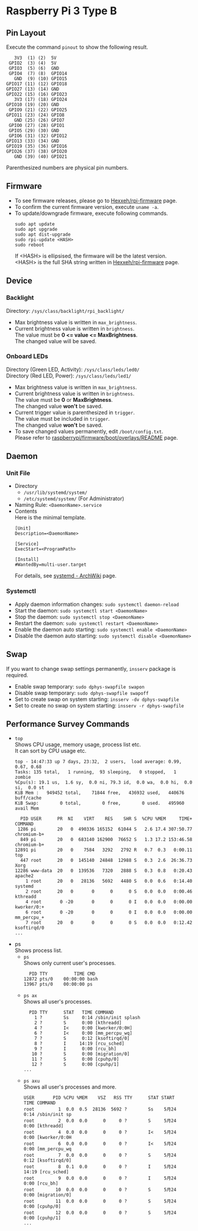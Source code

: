 # Raspberry Pi 3 Type B
[Hexxeh/rpi-firmware]: https://github.com/Hexxeh/rpi-firmware/commits/master
[raspberrypi/firmware/boot/overlays/README]: https://github.com/raspberrypi/firmware/blob/master/boot/overlays/README
[systemd - ArchWiki]: https://wiki.archlinux.jp/index.php/Systemd

## Pin Layout
Execute the command `pinout` to show the following result.
```
   3V3  (1) (2)  5V    
 GPIO2  (3) (4)  5V    
 GPIO3  (5) (6)  GND   
 GPIO4  (7) (8)  GPIO14
   GND  (9) (10) GPIO15
GPIO17 (11) (12) GPIO18
GPIO27 (13) (14) GND   
GPIO22 (15) (16) GPIO23
   3V3 (17) (18) GPIO24
GPIO10 (19) (20) GND   
 GPIO9 (21) (22) GPIO25
GPIO11 (23) (24) GPIO8 
   GND (25) (26) GPIO7 
 GPIO0 (27) (28) GPIO1 
 GPIO5 (29) (30) GND   
 GPIO6 (31) (32) GPIO12
GPIO13 (33) (34) GND   
GPIO19 (35) (36) GPIO16
GPIO26 (37) (38) GPIO20
   GND (39) (40) GPIO21
```
Parenthesized numbers are physical pin numbers.

## Firmware
- To see firmware releases, please go to [Hexxeh/rpi-firmware] page.  
- To confirm the current firmware version, execute `uname -a`.
- To update/downgrade firmware, execute following commands.
    ```
    sudo apt update
    sudo apt upgrade
    sudo apt dist-upgrade
    sudo rpi-update <HASH>
    sudo reboot
    ```
    If \<HASH\> is ellipsised, the firmware will be the latest version.  
    \<HASH\> is the full SHA string written in [Hexxeh/rpi-firmware] page.

## Device
### Backlight
Directory: `/sys/class/backlight/rpi_backlight/`
- Max brightness value is written in `max_brightness`.
- Current brightness value is written in `brightness`.  
  The value must be **0 <= value <= MaxBrightness**.  
  The changed value will be saved.
### Onboard LEDs
Directory (Green LED, Activity): `/sys/class/leds/led0/`  
Directory (Red LED, Power): `/sys/class/leds/led1/`  
- Max brightness value is written in `max_brightness`.
- Current brightness value is written in `brightness`.  
  The value must be **0** or **MaxBrightness**.  
  The changed value **won't** be saved.
- Current trigger value is parenthesized in `trigger`.  
  The value must be included in `trigger`.  
  The changed value **won't** be saved.
- To save changed values permanently, edit `/boot/config.txt`.  
  Please refer to [raspberrypi/firmware/boot/overlays/README] page.

## Daemon
### Unit File
- Directory
    - `/usr/lib/systemd/system/`
    - `/etc/systemd/system/` (For Administrator)
- Naming Rule: `<DaemonName>.service`
- Contents  
    Here is the minimal template.
    ```
    [Unit]
    Description=<DaemonName>
    
    [Service]
    ExecStart=<ProgramPath>
    
    [Install]
    #WantedBy=multi-user.target
    ```
    For details, see [systemd - ArchWiki] page.
### Systemctl
- Apply daemon information changes: `sudo systemctl daemon-reload`
- Start the daemon: `sudo systemctl start <DaemonName>`
- Stop the daemon: `sudo systemctl stop <DaemonName>`
- Restart the daemon: `sudo systemctl restart <DaemonName>`
- Enable the daemon auto starting: `sudo systemctl enable <DaemonName>`
- Disable the daemon auto starting: `sudo systemctl disable <DaemonName>`

## Swap
If you want to change swap settings permanently, `insserv` package is required.
- Enable swap temporary: `sudo dphys-swapfile swapon`
- Disable swap temporary: `sudo dphys-swapfile swapoff`
- Set to create swap on system starting: `insserv -dv dphys-swapfile`
- Set to create no swap on system starting: `insserv -r dphys-swapfile`

## Performance Survey Commands
- `top`  
  Shows CPU usage, memory usage, process list etc.  
  It can sort by CPU usage etc.  
  ```
  top - 14:47:33 up 7 days, 23:32,  2 users,  load average: 0.99, 0.67, 0.68
  Tasks: 135 total,   1 running,  93 sleeping,   0 stopped,   1 zombie
  %Cpu(s): 19.1 us,  1.6 sy,  0.0 ni, 79.3 id,  0.0 wa,  0.0 hi,  0.0 si,  0.0 st
  KiB Mem :   949452 total,    71844 free,   436932 used,   440676 buff/cache
  KiB Swap:        0 total,        0 free,        0 used.   495960 avail Mem 
  
    PID USER      PR  NI    VIRT    RES    SHR S  %CPU %MEM     TIME+ COMMAND    
   1286 pi        20   0  490336 165152  61044 S   2.6 17.4 307:50.77 chromium-b+
    849 pi        20   0  683140 162900  76652 S   1.3 17.2 153:46.58 chromium-b+
  12891 pi        20   0    7584   3292   2792 R   0.7  0.3   0:00.11 top        
    447 root      20   0  145140  24848  12988 S   0.3  2.6  26:36.73 Xorg       
  12286 www-data  20   0  139536   7320   2888 S   0.3  0.8   0:20.43 apache2    
      1 root      20   0   28136   5692   4480 S   0.0  0.6   0:14.40 systemd    
      2 root      20   0       0      0      0 S   0.0  0.0   0:00.46 kthreadd   
      4 root       0 -20       0      0      0 I   0.0  0.0   0:00.00 kworker/0:+
      6 root       0 -20       0      0      0 I   0.0  0.0   0:00.00 mm_percpu_+
      7 root      20   0       0      0      0 S   0.0  0.0   0:12.42 ksoftirqd/0
  ...
  ```
- ps  
  Shows process list.
    - `ps`  
      Shows only current user's processes.  
      ```
        PID TTY          TIME CMD
      12872 pts/0    00:00:00 bash
      13967 pts/0    00:00:00 ps
      ```
    - `ps ax`  
      Shows all user's processes.  
      ```
        PID TTY      STAT   TIME COMMAND
          1 ?        Ss     0:14 /sbin/init splash
          2 ?        S      0:00 [kthreadd]
          4 ?        I<     0:00 [kworker/0:0H]
          6 ?        I<     0:00 [mm_percpu_wq]
          7 ?        S      0:12 [ksoftirqd/0]
          8 ?        I     14:19 [rcu_sched]
          9 ?        I      0:00 [rcu_bh]
         10 ?        S      0:00 [migration/0]
         11 ?        S      0:00 [cpuhp/0]
         12 ?        S      0:00 [cpuhp/1]
      ...
      ```
    - `ps axu`  
      Shows all user's processes and more.  
      ```
      USER       PID %CPU %MEM    VSZ   RSS TTY      STAT START   TIME COMMAND
      root         1  0.0  0.5  28136  5692 ?        Ss    5月24   0:14 /sbin/init sp
      root         2  0.0  0.0      0     0 ?        S     5月24   0:00 [kthreadd]
      root         4  0.0  0.0      0     0 ?        I<    5月24   0:00 [kworker/0:0H
      root         6  0.0  0.0      0     0 ?        I<    5月24   0:00 [mm_percpu_wq
      root         7  0.0  0.0      0     0 ?        S     5月24   0:12 [ksoftirqd/0]
      root         8  0.1  0.0      0     0 ?        I     5月24  14:19 [rcu_sched]
      root         9  0.0  0.0      0     0 ?        I     5月24   0:00 [rcu_bh]
      root        10  0.0  0.0      0     0 ?        S     5月24   0:00 [migration/0]
      root        11  0.0  0.0      0     0 ?        S     5月24   0:00 [cpuhp/0]
      root        12  0.0  0.0      0     0 ?        S     5月24   0:00 [cpuhp/1]
      ...
      ```
